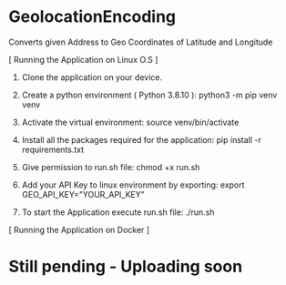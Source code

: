 # GeolocationEncoding
Converts given Address to Geo Coordinates of Latitude and Longitude


[ Running the Application on Linux O.S ]

1. Clone the application on your device.

2. Create a python environment ( Python 3.8.10 ): python3 -m pip venv venv

3. Activate the virtual environment: source venv/bin/activate 

4. Install all the packages required for the application: pip install -r requirements.txt

5. Give permission to run.sh file: chmod +x run.sh

6. Add your API Key to linux environment by exporting: export GEO_API_KEY="YOUR_API_KEY"

7. To start the Application execute run.sh file: ./run.sh

[ Running the Application on Docker ]

# Still pending - Uploading soon